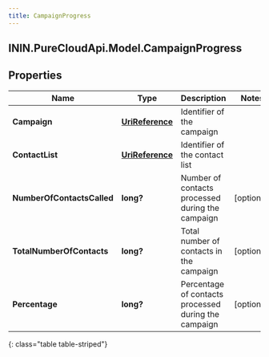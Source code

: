 ```yaml
---
title: CampaignProgress
---
```

## ININ.PureCloudApi.Model.CampaignProgress

## Properties

|Name | Type | Description | Notes|
|------------ | ------------- | ------------- | -------------|
| **Campaign** | [**UriReference**](UriReference.html) | Identifier of the campaign | |
| **ContactList** | [**UriReference**](UriReference.html) | Identifier of the contact list | |
| **NumberOfContactsCalled** | **long?** | Number of contacts processed during the campaign | [optional] |
| **TotalNumberOfContacts** | **long?** | Total number of contacts in the campaign | [optional] |
| **Percentage** | **long?** | Percentage of contacts processed during the campaign | [optional] |
{: class="table table-striped"}


